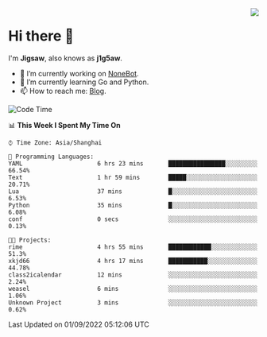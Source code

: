 <a href="#">
  <img align="right" src="https://github-readme-stats.vercel.app/api?username=j1g5awi&count_private=true&show_icons=true&title_color=80070B&text_color=B3B3B3&bg_color=212121&icon_color=80070B" />
</a>

# Hi there 👋

I'm **Jigsaw**, also knows as **j1g5aw**.

- 🔭 I’m currently working on [NoneBot](https://github.com/nonebot).
- 🌱 I’m currently learning Go and Python.
- 📫 How to reach me: [Blog](https://blog.maddestroyer.xyz/).

<!--START_SECTION:waka-->
![Code Time](http://img.shields.io/badge/Code%20Time-854%20hrs%2033%20mins-blue)

📊 **This Week I Spent My Time On** 

```text
⌚︎ Time Zone: Asia/Shanghai

💬 Programming Languages: 
YAML                     6 hrs 23 mins       ████████████████░░░░░░░░░   66.54% 
Text                     1 hr 59 mins        █████░░░░░░░░░░░░░░░░░░░░   20.71% 
Lua                      37 mins             █░░░░░░░░░░░░░░░░░░░░░░░░   6.53% 
Python                   35 mins             █░░░░░░░░░░░░░░░░░░░░░░░░   6.08% 
conf                     0 secs              ░░░░░░░░░░░░░░░░░░░░░░░░░   0.13%

🐱‍💻 Projects: 
rime                     4 hrs 55 mins       ████████████░░░░░░░░░░░░░   51.3% 
xkjd66                   4 hrs 17 mins       ███████████░░░░░░░░░░░░░░   44.78% 
class2icalendar          12 mins             ░░░░░░░░░░░░░░░░░░░░░░░░░   2.24% 
weasel                   6 mins              ░░░░░░░░░░░░░░░░░░░░░░░░░   1.06% 
Unknown Project          3 mins              ░░░░░░░░░░░░░░░░░░░░░░░░░   0.62%

```


 Last Updated on 01/09/2022 05:12:06 UTC
<!--END_SECTION:waka-->
